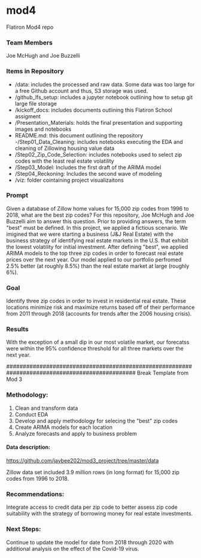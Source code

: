 # mod4
Flatiron Mod4 repo

### Team Members
Joe McHugh and Joe Buzzelli

### Items in Repository

- /data: includes the processed and raw data.  Some data was too large for a free Github account and thus, S3 storage was used.
- /github_lfs_setup: includes a jupyter notebook outlining how to setup git large file storage
- /kickoff_docs: includes documents outlining this Flatiron School assigment
- /Presentation_Materials: holds the final presentation and supporting images and notebooks
- README.md: this document outlining the repository
-/Step01_Data_Cleaning: includes notebooks executing the EDA and cleaning of Zillowing housing value data
- /Step02_Zip_Code_Selection: includes notebooks used to select zip codes with the least real estate volatility
- /Step03_Model: Includes the first draft of the ARIMA model
- /Step04_Reckoning: Includes the second wave of modeling
- /viz: folder cointaining project visualizaitons


### Prompt

Given a database of Zillow home values for 15,000 zip codes from 1996 to 2018, what are the best zip codes?  For this repository, Joe McHugh and Joe Buzzelli aim to answer this question.  Prior to providing answers, the term "best" must be defined.  In this project, we applied a fictious scenario.  We imigined that we were starting a business (J&J Real Estate) with the business strategy of identifying real estate markets in the U.S. that exhibit the lowest volatility for initial investment.  After defining "best", we applied ARIMA models to the top three zip codes in order to forecast real estate prices over the next year.  Our model applied to our portfolio perfromed 2.5% better (at roughly 8.5%) than the real estate market at large (roughly 6%).


### Goal

Identify three zip codes in order to invest in residential real estate.  These locations minimize risk and maximize returns based off of their performance from 2011 through 2018 (accounts for trends after the 2006 housing crisis).


### Results

With the exception of a small dip in our most volatile market, our forecatss were within the 95% confidence threshold for all three markets over the next year.

############################################################################################### Break
Template from Mod 3


### Methodology:

1. Clean and transform data
2. Conduct EDA
3. Develop and apply methodology for selecing the "best" zip codes
4. Create ARIMA models for each location
5. Analyze forecasts and apply to business problem

#### Data description: 

https://github.com/jaybee202/mod3_project/tree/master/data

Zillow data set included 3.9 million rows (in long format) for 15,000 zip codes from 1996 to 2018.


### Recommendations:

Integrate access to credit data per zip code to better assess zip code suitability with the strategy of borrowing money for real estate investments.

### Next Steps:

Continue to update the model for date from 2018 through 2020 with additional analysis on the effect of the Covid-19 virus.



